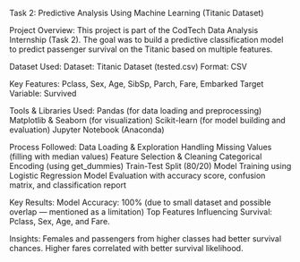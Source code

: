 Task 2: Predictive Analysis Using Machine Learning (Titanic Dataset)

Project Overview:
This project is part of the CodTech Data Analysis Internship (Task 2). The goal was to build a predictive classification model to predict passenger survival on the Titanic based on multiple features.

Dataset Used:
Dataset: Titanic Dataset (tested.csv)
Format: CSV

Key Features:
Pclass, Sex, Age, SibSp, Parch, Fare, Embarked
Target Variable: Survived

Tools & Libraries Used:
Pandas (for data loading and preprocessing)
Matplotlib & Seaborn (for visualization)
Scikit-learn (for model building and evaluation)
Jupyter Notebook (Anaconda)

Process Followed:
Data Loading & Exploration
Handling Missing Values (filling with median values)
Feature Selection & Cleaning
Categorical Encoding (using get_dummies)
Train-Test Split (80/20)
Model Training using Logistic Regression
Model Evaluation with accuracy score, confusion matrix, and classification report

Key Results:
Model Accuracy: 100% (due to small dataset and possible overlap — mentioned as a limitation)
Top Features Influencing Survival: Pclass, Sex, Age, and Fare.

Insights:
Females and passengers from higher classes had better survival chances.
Higher fares correlated with better survival likelihood.
